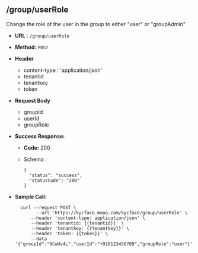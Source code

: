 ## /group/userRole

Change the role of the user in the group to either "user" or "groupAdmin"

* **URL** : `/group/userRole`
  
* **Method:** `POST`

* **Header**
	
	- content-type : 'application/json'
	- tenantid 
	- tenantkey
	- token
	
* **Request Body**

	- groupId
	- userId
	- groupRole
	  
* **Success Response:**

  * **Code:** 200 <br />
  * Schema : 
		
			
		{
		  "status": "success",
		  "statusCode": "200"
		}
		
	

* **Sample Call:**

   	
    	curl --request POST \
  			  --url 'https://kycface.mooo.com/kycface/group/userRole' \
            --header 'content-type: application/json' \
            --header 'tenantid: {{tenantid}}' \
            --header 'tenantkey: {{tenantkey}}' \
            --header 'token: {{token}}' \
            --data '{"groupId":"0CwUv4L","userId":"+910123456789","groupRole":"user"}'
    	
    	
